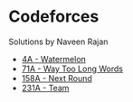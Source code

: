 # Codeforces
Solutions by Naveen Rajan

- [4A - Watermelon](https://github.com/NaviRocker/Codeforces/tree/main/001-100/4A_Watermelon.cpp)
- [71A - Way Too Long Words](https://github.com/NaviRocker/Codeforces/tree/main/001-100/71A_WayTooLongWords.cpp)
- [158A - Next Round](https://github.com/NaviRocker/Codeforces/tree/main/101-200/158A_NextRound.cpp)
- [231A - Team](https://github.com/NaviRocker/Codeforces/tree/main/201-300/231A_Team.cpp)


